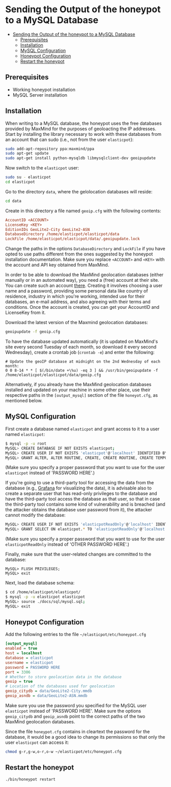 # Sending the Output of the honeypot to a MySQL Database

- [Sending the Output of the honeypot to a MySQL Database](#sending-the-output-of-the-honeypot-to-a-mysql-database)
  - [Prerequisites](#prerequisites)
  - [Installation](#installation)
  - [MySQL Configuration](#mysql-configuration)
  - [Honeypot Configuration](#honeypot-configuration)
  - [Restart the honeypot](#restart-the-honeypot)

## Prerequisites

- Working honeypot installation
- MySQL Server installation

## Installation

When writing to a MySQL database, the honeypot uses the free databases
provided by MaxMind for the purposes of geoloacting the IP addresses.
Start by installing the library necessary to work with these databases
from an account that can sudo (i.e., not from the user `elasticpot`):

```bash
sudo add-apt-repository ppa:maxmind/ppa
sudo apt-get update
sudo apt-get install python-mysqldb libmysqlclient-dev geoipupdate
```

Now switch to the `elasticpot` user:

```bash
sudo su - elasticpot
cd elasticpot
```

Go to the directory `data`, where the gelolocation databases will reside:

```bash
cd data
```

Create in this directory a file named `geoip.cfg` with the following contents:

```geoip.cfg
AccountID <ACCOUNT>
LicenseKey <KEY>
EditionIDs GeoLite2-City GeoLite2-ASN
DatabaseDirectory /home/elasticpot/elasticpot/data
LockFile /home/elasticpot/elasticpot/data/.geoipupdate.lock
```

Change the paths in the options `DatabaseDirectory` and `LockFile` if you
have opted to use paths different from the ones suggested by the
honeypot installation documentation. Make sure you replace `<ACCOUNT>`
and `<KEY>` with the account and API key obtained from MaxMind.

In order to be able to download the MaxMind geolocation databases (either
manually or in an automated way), you need a (free) account at their site.
You can create such an account [there](https://www.maxmind.com/en/geolite2/signup).
Creating it involves choosing a user name and a password, providing some
personal data like country of residence, industry in which you're working,
intended use for their databases, an e-mail address, and also agreeing with
their terms and conditions. Once the account is created, you can get your
AccountID and LicenseKey from it.

Download the latest version of the Maxmind geolocation databases:

```bash
geoipupdate -f geoip.cfg
```

To have the database updated automatically (it is updated on MaxMind's site
every second Tuesday of each month, so download it every second Wednesday),
create a crontab job (`crontab -e`) and enter the following:

```crontab
# Update the geoIP database at midnight on the 2nd Wednesday of each month:
0 0 8-14 * * [ $(/bin/date +\%u) -eq 3 ] && /usr/bin/geoipupdate -f /home/elasticpot/elasticpot/data/geoip.cfg
```

Alternatively, if you already have the MaxMind geolocation databases installed
and updated on your machine in some other place, use their respective paths in
the `[output_mysql]` section of the file `honeyot.cfg`, as mentioned
below.

## MySQL Configuration

First create a database named `elasticpot` and grant access to it to a user
named `elasticpot`:

```bash
$ mysql -p -u root
MySQL> CREATE DATABASE IF NOT EXISTS elasticpot;
MySQL> CREATE USER IF NOT EXISTS 'elasticpot'@'localhost' IDENTIFIED BY 'PASSWORD HERE' PASSWORD EXPIRE NEVER;
MySQL> GRANT ALTER, ALTER ROUTINE, CREATE, CREATE ROUTINE, CREATE TEMPORARY TABLES, CREATE VIEW, DELETE, DROP, EXECUTE, INDEX, INSERT, LOCK TABLES, SELECT, SHOW VIEW, TRIGGER, UPDATE ON elasticpot.* TO 'elasticpot'@'localhost';
```

(Make sure you specify a proper password that you want to use for the user
`elasticpot` instead of 'PASSWORD HERE'.)

If you're going to use a third-party tool for accessing the data from the
database (e.g., [Grafana](https://www.grafana.com) for visualizing the data),
it is advisable also to create a separate user that has read-only privileges
to the database and have the third-party tool access the database as that
user, so that in case the third-party tool contains some kind of vulnerability
and is breached (and the attacker obtains the database user password from it),
the attacker cannot modify the database:

```bash
MySQL> CREATE USER IF NOT EXISTS 'elasticpotReadOnly'@'localhost' IDENTIFIED BY 'OTHER PASSWORD HERE' PASSWORD EXPIRE NEVER;
MySQL> GRANT SELECT ON elasticpot.* TO 'elasticpotReadOnly'@'localhost';
```

(Make sure you specify a proper password that you want to use for the user
`elasticpotReadOnly` instead of 'OTHER PASSWORD HERE'.)

Finally, make sure that the user-related changes are committed to the database:

```mysql
MySQL> FLUSH PRIVILEGES;
MySQL> exit
```

Next, load the database schema:

```bash
$ cd /home/elasticpot/elasticpot/
$ mysql -p -u elasticpot elasticpot
MySQL> source ./docs/sql/mysql.sql;
MySQL> exit
```

## Honeypot Configuration

Add the following entries to the file `~/elasticpot/etc/honeypot.cfg`

```honeypot.cfg
[output_mysql]
enabled = true
host = localhost
database = elasticpot
username = elasticpot
password = PASSWORD HERE
port = 3306
# Whether to store geolocation data in the database
geoip = true
# Location of the databases used for geolocation
geoip_citydb = data/GeoLite2-City.mmdb
geoip_asndb = data/GeoLite2-ASN.mmdb
```

Make sure you use the password you specified for the MySQL user `elasticpot`
instead of 'PASSWORD HERE'. Make sure the options `geoip_citydb` and
`geoip_asndb` point to the correct paths of the two MaxMind geolocation
databases.

Since the file `honeypot.cfg` contains in cleartext the password for
the database, it would be a good idea to change its permissions so that only
the user `elasticpot` can access it:

```bash
chmod g-r,g-w,o-r,o-w ~/elasticpot/etc/honeypot.cfg
```

## Restart the honeypot

```bash
./bin/honeypot restart
```
